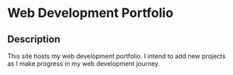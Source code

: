 # Web Development Portfolio

## Description

This site hosts my web development portfolio. I intend to add new projects as I make progress in my web development journey.